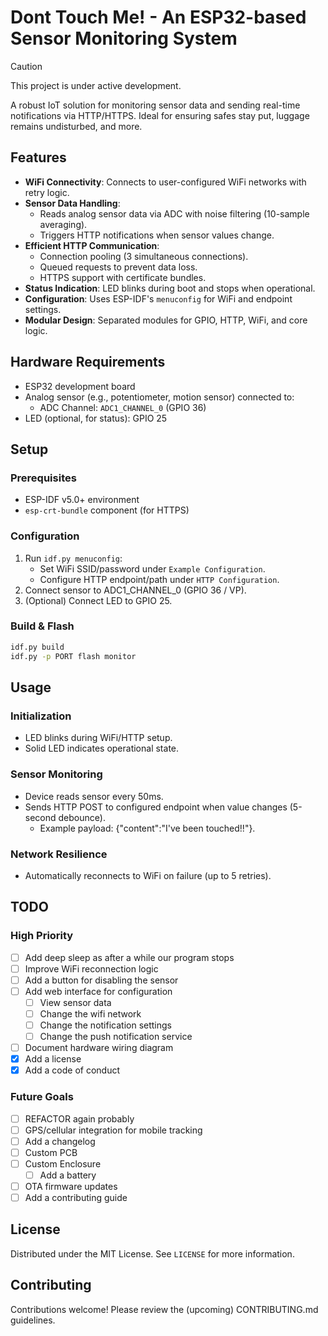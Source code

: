 # Dont Touch Me! - An ESP32-based Sensor Monitoring System
> [!CAUTION]
> This project is under active development.

A robust IoT solution for monitoring sensor data and sending real-time notifications via HTTP/HTTPS. Ideal for ensuring safes stay put, luggage remains undisturbed, and more.

## Features

- **WiFi Connectivity**: Connects to user-configured WiFi networks with retry logic.
- **Sensor Data Handling**: 
  - Reads analog sensor data via ADC with noise filtering (10-sample averaging).
  - Triggers HTTP notifications when sensor values change.
- **Efficient HTTP Communication**:
  - Connection pooling (3 simultaneous connections).
  - Queued requests to prevent data loss.
  - HTTPS support with certificate bundles.
- **Status Indication**: LED blinks during boot and stops when operational.
- **Configuration**: Uses ESP-IDF's `menuconfig` for WiFi and endpoint settings.
- **Modular Design**: Separated modules for GPIO, HTTP, WiFi, and core logic.

## Hardware Requirements

- ESP32 development board
- Analog sensor (e.g., potentiometer, motion sensor) connected to:
  - ADC Channel: `ADC1_CHANNEL_0` (GPIO 36)
- LED (optional, for status): GPIO 25

## Setup

### Prerequisites
- ESP-IDF v5.0+ environment
- `esp-crt-bundle` component (for HTTPS)

### Configuration
1. Run `idf.py menuconfig`:
   - Set WiFi SSID/password under `Example Configuration`.
   - Configure HTTP endpoint/path under `HTTP Configuration`.
2. Connect sensor to ADC1_CHANNEL_0 (GPIO 36 / VP).
3. (Optional) Connect LED to GPIO 25.

### Build & Flash
```bash
idf.py build
idf.py -p PORT flash monitor
```
## Usage
### Initialization
- LED blinks during WiFi/HTTP setup.
- Solid LED indicates operational state.

### Sensor Monitoring
- Device reads sensor every 50ms.
- Sends HTTP POST to configured endpoint when value changes (5-second debounce).
    - Example payload: {"content":"I've been touched!!"}.

### Network Resilience
- Automatically reconnects to WiFi on failure (up to 5 retries).

## TODO
### High Priority
- [ ] Add deep sleep as after a while our program stops
- [ ] Improve WiFi reconnection logic
- [ ] Add a button for disabling the sensor
- [ ] Add web interface for configuration
    - [ ] View sensor data
    - [ ] Change the wifi network
    - [ ] Change the notification settings
    - [ ] Change the push notification service
- [ ] Document hardware wiring diagram
- [x] Add a license
- [x] Add a code of conduct

### Future Goals
- [ ] REFACTOR again probably
- [ ] GPS/cellular integration for mobile tracking
- [ ] Add a changelog
- [ ] Custom PCB
- [ ] Custom Enclosure
    - [ ] Add a battery
- [ ] OTA firmware updates
- [ ] Add a contributing guide

## License
Distributed under the MIT License. See `LICENSE` for more information.

## Contributing
Contributions welcome! Please review the (upcoming) CONTRIBUTING.md guidelines.
